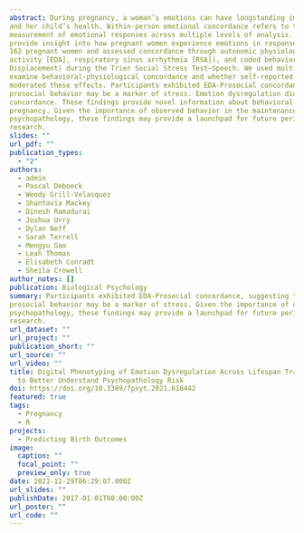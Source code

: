 ```yaml
---
abstract: During pregnancy, a woman’s emotions can have longstanding implications for both her own
and her child’s health. Within-person emotional concordance refers to the simultaneous
measurement of emotional responses across multiple levels of analysis. This method may
provide insight into how pregnant women experience emotions in response to stress. We enrolled
162 pregnant women and assessed concordance through autonomic physiology (electrodermal
activity [EDA], respiratory sinus arrhythmia [RSA]), and coded behavior (Prosocial, Flight,
Displacement) during the Trier Social Stress Test–Speech. We used multilevel models to
examine behavioral-physiological concordance and whether self-reported emotion dysregulation
moderated these effects. Participants exhibited EDA-Prosocial concordance, suggesting that
prosocial behavior may be a marker of stress. Emotion dysregulation did not moderate
concordance. These findings provide novel information about behavioral coping to stress in
pregnancy. Given the importance of observed behavior in the maintenance and treatment of
psychopathology, these findings may provide a launchpad for future perinatal intervention
research.
slides: ""
url_pdf: ""
publication_types:
  - "2"
authors:
  - admin
  - Pascal Deboeck
  - Wendy Grill-Velasquez
  - Shantavia Mackey
  - Dinesh Ramadurai
  - Joshua Urry
  - Dylan Neff
  - Sarah Terrell
  - Mengyu Gao
  - Leah Thomas
  - Elisabeth Conradt
  - Sheila Crowell
author_notes: []
publication: Biological Psychology
summary: Participants exhibited EDA-Prosocial concordance, suggesting that
prosocial behavior may be a marker of stress. Given the importance of observed behavior in the maintenance and treatment of
psychopathology, these findings may provide a launchpad for future perinatal intervention
research.
url_dataset: ""
url_project: ""
publication_short: ""
url_source: ""
url_video: ""
title: Digital Phenotyping of Emotion Dysregulation Across Lifespan Transitions
  to Better Understand Psychopathology Risk
doi: https://doi.org/10.3389/fpsyt.2021.618442
featured: true
tags:
  - Pregnancy
  - R
projects:
  - Predicting Birth Outcomes
image:
  caption: ""
  focal_point: ""
  preview_only: true
date: 2021-12-29T06:29:07.000Z
url_slides: ""
publishDate: 2017-01-01T00:00:00Z
url_poster: ""
url_code: ""
---
```

